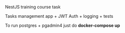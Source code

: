 NestJS training course task

Tasks management app + JWT Auth + logging + tests

To run postgres + pgadmin4 just do <b>docker-compose up</b>
